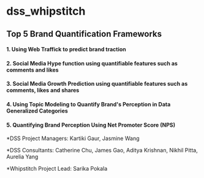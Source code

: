 # dss_whipstitch
## Top 5 Brand Quantification Frameworks
#### 1. Using Web Traffick to predict brand traction
#### 2. Social Media Hype function using quantifiable features such as comments and likes
#### 3. Social Media Growth Prediction using quantifiable features such as comments, likes and shares
#### 4. Using Topic Modeling to Quantify Brand's Perception in Data Generalized Categories
#### 5. Quantifying Brand Perception Using Net Promoter Score (NPS)


*DSS Project Managers: Kartiki Gaur, Jasmine Wang

*DSS Consultants: Catherine Chu, James Gao, Aditya Krishnan, Nikhil Pitta, Aurelia Yang

*Whipstitch Project Lead: Sarika Pokala
